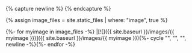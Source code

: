 {% capture newline %}
{% endcapture %}

{% assign image_files = site.static_files | where: "image", true %}

{%- for myimage in image_files -%}
|[![]({{ site.baseurl }}/images/{{ myimage }})]({{ site.baseurl }}/images/{{ myimage }}){%- cycle "", "", "", newline -%}{%- endfor -%}
